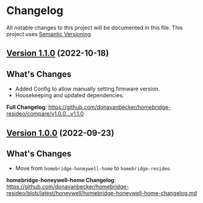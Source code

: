 # Changelog

All notable changes to this project will be documented in this file. This project uses [Semantic Versioning](https://semver.org/)

## [Version 1.1.0](https://github.com/donavanbecker/homebridge-resideo/releases/tag/v1.1.0) (2022-10-18)

## What's Changes
- Added Config to allow manually setting firmware version.
- Housekeeping and updated dependencies.

**Full Changelog**: https://github.com/donavanbecker/homebridge-resideo/compare/v1.0.0...v1.1.0

## [Version 1.0.0](https://github.com/donavanbecker/homebridge-resideo/releases/tag/v1.0.0) (2022-09-23)

## What's Changes
- Move from `homebridge-honeywell-home` to `homebridge-resideo`

**homebridge-honeywell-home Changelog**: https://github.com/donavanbecker/homebridge-resideo/blob/latest/honeywell/homebridge-honeywell-home-changelog.md